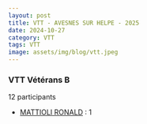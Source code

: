```yaml
---
layout: post
title: VTT - AVESNES SUR HELPE - 2025
date: 2024-10-27
category: VTT
tags: VTT
image: assets/img/blog/vtt.jpeg
---
```


### VTT Vétérans B
12 participants
- [MATTIOLI RONALD](https://teamspecializedlille.github.io/works/mattiolironald) : 1
